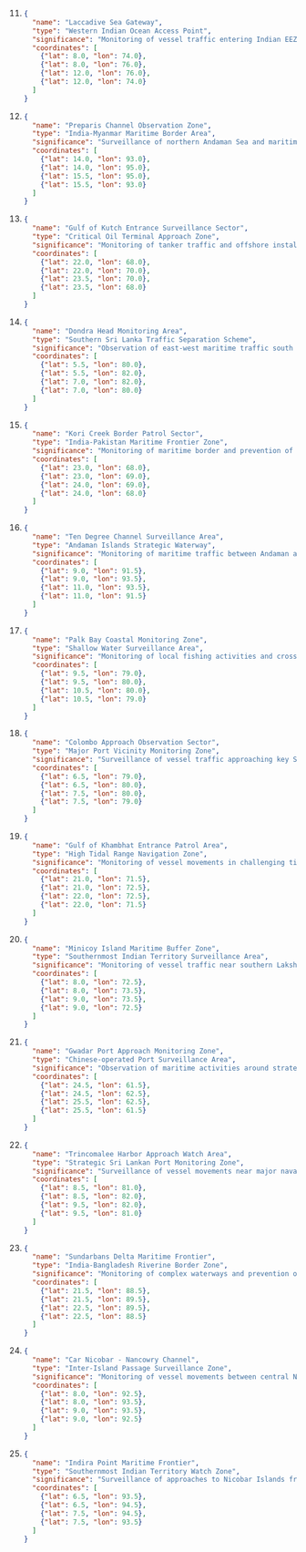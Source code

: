 11. ```json
    {
      "name": "Laccadive Sea Gateway",
      "type": "Western Indian Ocean Access Point",
      "significance": "Monitoring of vessel traffic entering Indian EEZ from the west",
      "coordinates": [
        {"lat": 8.0, "lon": 74.0},
        {"lat": 8.0, "lon": 76.0},
        {"lat": 12.0, "lon": 76.0},
        {"lat": 12.0, "lon": 74.0}
      ]
    }
    ```

12. ```json
    {
      "name": "Preparis Channel Observation Zone",
      "type": "India-Myanmar Maritime Border Area",
      "significance": "Surveillance of northern Andaman Sea and maritime boundary",
      "coordinates": [
        {"lat": 14.0, "lon": 93.0},
        {"lat": 14.0, "lon": 95.0},
        {"lat": 15.5, "lon": 95.0},
        {"lat": 15.5, "lon": 93.0}
      ]
    }
    ```

13. ```json
    {
      "name": "Gulf of Kutch Entrance Surveillance Sector",
      "type": "Critical Oil Terminal Approach Zone",
      "significance": "Monitoring of tanker traffic and offshore installation security",
      "coordinates": [
        {"lat": 22.0, "lon": 68.0},
        {"lat": 22.0, "lon": 70.0},
        {"lat": 23.5, "lon": 70.0},
        {"lat": 23.5, "lon": 68.0}
      ]
    }
    ```

14. ```json
    {
      "name": "Dondra Head Monitoring Area",
      "type": "Southern Sri Lanka Traffic Separation Scheme",
      "significance": "Observation of east-west maritime traffic south of Sri Lanka",
      "coordinates": [
        {"lat": 5.5, "lon": 80.0},
        {"lat": 5.5, "lon": 82.0},
        {"lat": 7.0, "lon": 82.0},
        {"lat": 7.0, "lon": 80.0}
      ]
    }
    ```

15. ```json
    {
      "name": "Kori Creek Border Patrol Sector",
      "type": "India-Pakistan Maritime Frontier Zone",
      "significance": "Monitoring of maritime border and prevention of illegal activities",
      "coordinates": [
        {"lat": 23.0, "lon": 68.0},
        {"lat": 23.0, "lon": 69.0},
        {"lat": 24.0, "lon": 69.0},
        {"lat": 24.0, "lon": 68.0}
      ]
    }
    ```

16. ```json
    {
      "name": "Ten Degree Channel Surveillance Area",
      "type": "Andaman Islands Strategic Waterway",
      "significance": "Monitoring of maritime traffic between Andaman and Nicobar Islands",
      "coordinates": [
        {"lat": 9.0, "lon": 91.5},
        {"lat": 9.0, "lon": 93.5},
        {"lat": 11.0, "lon": 93.5},
        {"lat": 11.0, "lon": 91.5}
      ]
    }
    ```

17. ```json
    {
      "name": "Palk Bay Coastal Monitoring Zone",
      "type": "Shallow Water Surveillance Area",
      "significance": "Monitoring of local fishing activities and cross-border movements",
      "coordinates": [
        {"lat": 9.5, "lon": 79.0},
        {"lat": 9.5, "lon": 80.0},
        {"lat": 10.5, "lon": 80.0},
        {"lat": 10.5, "lon": 79.0}
      ]
    }
    ```

18. ```json
    {
      "name": "Colombo Approach Observation Sector",
      "type": "Major Port Vicinity Monitoring Zone",
      "significance": "Surveillance of vessel traffic approaching key Sri Lankan port",
      "coordinates": [
        {"lat": 6.5, "lon": 79.0},
        {"lat": 6.5, "lon": 80.0},
        {"lat": 7.5, "lon": 80.0},
        {"lat": 7.5, "lon": 79.0}
      ]
    }
    ```

19. ```json
    {
      "name": "Gulf of Khambhat Entrance Patrol Area",
      "type": "High Tidal Range Navigation Zone",
      "significance": "Monitoring of vessel movements in challenging tidal conditions",
      "coordinates": [
        {"lat": 21.0, "lon": 71.5},
        {"lat": 21.0, "lon": 72.5},
        {"lat": 22.0, "lon": 72.5},
        {"lat": 22.0, "lon": 71.5}
      ]
    }
    ```

20. ```json
    {
      "name": "Minicoy Island Maritime Buffer Zone",
      "type": "Southernmost Indian Territory Surveillance Area",
      "significance": "Monitoring of vessel traffic near southern Lakshadweep",
      "coordinates": [
        {"lat": 8.0, "lon": 72.5},
        {"lat": 8.0, "lon": 73.5},
        {"lat": 9.0, "lon": 73.5},
        {"lat": 9.0, "lon": 72.5}
      ]
    }
    ```

21. ```json
    {
      "name": "Gwadar Port Approach Monitoring Zone",
      "type": "Chinese-operated Port Surveillance Area",
      "significance": "Observation of maritime activities around strategic Pakistani port",
      "coordinates": [
        {"lat": 24.5, "lon": 61.5},
        {"lat": 24.5, "lon": 62.5},
        {"lat": 25.5, "lon": 62.5},
        {"lat": 25.5, "lon": 61.5}
      ]
    }
    ```

22. ```json
    {
      "name": "Trincomalee Harbor Approach Watch Area",
      "type": "Strategic Sri Lankan Port Monitoring Zone",
      "significance": "Surveillance of vessel movements near major naval base",
      "coordinates": [
        {"lat": 8.5, "lon": 81.0},
        {"lat": 8.5, "lon": 82.0},
        {"lat": 9.5, "lon": 82.0},
        {"lat": 9.5, "lon": 81.0}
      ]
    }
    ```

23. ```json
    {
      "name": "Sundarbans Delta Maritime Frontier",
      "type": "India-Bangladesh Riverine Border Zone",
      "significance": "Monitoring of complex waterways and prevention of illegal crossings",
      "coordinates": [
        {"lat": 21.5, "lon": 88.5},
        {"lat": 21.5, "lon": 89.5},
        {"lat": 22.5, "lon": 89.5},
        {"lat": 22.5, "lon": 88.5}
      ]
    }
    ```

24. ```json
    {
      "name": "Car Nicobar - Nancowry Channel",
      "type": "Inter-Island Passage Surveillance Zone",
      "significance": "Monitoring of vessel movements between central Nicobar Islands",
      "coordinates": [
        {"lat": 8.0, "lon": 92.5},
        {"lat": 8.0, "lon": 93.5},
        {"lat": 9.0, "lon": 93.5},
        {"lat": 9.0, "lon": 92.5}
      ]
    }
    ```

25. ```json
    {
      "name": "Indira Point Maritime Frontier",
      "type": "Southernmost Indian Territory Watch Zone",
      "significance": "Surveillance of approaches to Nicobar Islands from the south",
      "coordinates": [
        {"lat": 6.5, "lon": 93.5},
        {"lat": 6.5, "lon": 94.5},
        {"lat": 7.5, "lon": 94.5},
        {"lat": 7.5, "lon": 93.5}
      ]
    }
    ```

